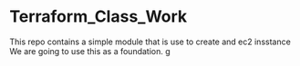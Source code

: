 # Terraform_Class_Work
This repo contains a simple module that is use to create and ec2 insstance
We are going to use this as a foundation.
g